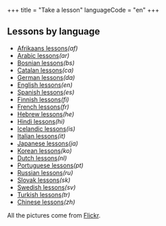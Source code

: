 +++
title = "Take a lesson"
languageCode = "en"
+++

## Lessons by language

  - [Afrikaans lessons](/en/Afrikaans_lessons)*(af)*
  - [Arabic lessons](/en/Arabic_lessons)*(ar)*
  - [Bosnian lessons](/en/Bosnian_lessons)*(bs)*
  - [Catalan lessons](/en/Catalan_lessons)*(ca)*
  - [German lessons](/en/German_lessons)*(da)*
  - [English lessons](/en/English_lessons)*(en)*
  - [Spanish lessons](/en/Spanish_lessons)*(es)*
  - [Finnish lessons](/en/Finnish_lessons)*(fi)*
  - [French lessons](/en/French_lessons)*(fr)*
  - [Hebrew lessons](/en/Hebrew_lessons)*(he)*
  - [Hindi lessons](/en/Hindi_lessons)*(hi)*
  - [Icelandic lessons](/en/Icelandic_lessons)*(is)*
  - [Italian lessons](/en/Italian_lessons)*(it)*
  - [Japanese lessons](/en/Japanese_lessons)*(ja)*
  - [Korean lessons](/en/Korean_lessons)*(ko)*
  - [Dutch lessons](/en/Dutch_lessons)*(nl)*
  - [Portuguese lessons](/en/Portuguese_lessons)*(pt)*
  - [Russian lessons](/en/Russian_lessons)*(ru)*
  - [Slovak lessons](/en/Slovak_lessons)*(sk)*
  - [Swedish lessons](/en/Swedish_lessons)*(sv)*
  - [Turkish lessons](/en/Turkish_lessons)*(tr)*
  - [Chinese lessons](/en/Chinese_lessons)*(zh)*

All the pictures come from
[Flickr](http://www.flickr.com/creativecommons/).
